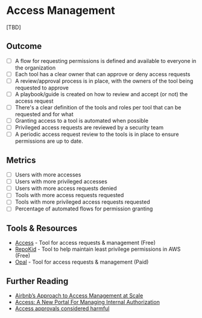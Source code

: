 # Access Management

[TBD]

## Outcome

- [ ] A flow for requesting permissions is defined and available to everyone in the organization
- [ ] Each tool has a clear owner that can approve or deny access requests
- [ ] A review/approval process is in place, with the owners of the tool being requested to approve
- [ ] A playbook/guide is created on how to review and accept (or not) the access request
- [ ] There's a clear definition of the tools and roles per tool that can be requested and for what
- [ ] Granting access to a tool is automated when possible
- [ ] Privileged access requests are reviewed by a security team
- [ ] A periodic access request review to the tools is in place to ensure permissions are up to date.

## Metrics

- [ ] Users with more accesses
- [ ] Users with more privileged accesses
- [ ] Users with more access requests denied
- [ ] Tools with more access requests requested
- [ ] Tools with more privileged access requests requested
- [ ] Percentage of automated flows for permission granting

## Tools & Resources

- [Access](https://github.com/discord/access) - Tool for access requests & management  (Free)
- [RepoKid](https://github.com/Netflix/repokid) - Tool to help maintain least privilege permissions in AWS (Free)
- [Opal](https://www.opal.dev/) - Tool for access requests & management (Paid)

## Further Reading

- [Airbnb’s Approach to Access Management at Scale](https://medium.com/airbnb-engineering/airbnbs-approach-to-access-management-at-scale-cfa66c32f03c)
- [Access: A New Portal For Managing Internal Authorization](https://discord.com/blog/access-a-new-portal-for-managing-internal-authorization)
- [Access approvals considered harmful](https://alsmola.medium.com/access-approvals-considered-harmful-f24fa2fe2f87)
